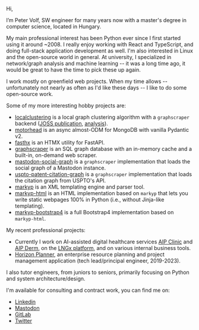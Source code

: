 Hi,

I’m Peter Volf, SW engineer for many years now with a master's degree in computer science, located in Hungary.

My main professional interest has been Python ever since I first started using it around ~2008. I really enjoy working with React and TypeScript, and doing full-stack application development as well. I'm also interested in Linux and the open-source world in general. At university, I specialized in network/graph analysis and machine learning -- it was a long time ago, it would be great to have the time to pick these up again.

I work mostly on greenfield web projects. When my time allows -- unfortunately not nearly as often as I'd like these days -- I like to do some open-source work.

Some of my more interesting hobby projects are:
- [localclustering](https://github.com/volfpeter/localclustering) is a local graph clustering algorithm with a `graphscraper` backend ([JOSS publication](https://joss.theoj.org/papers/10.21105/joss.00960), [analysis](https://github.com/volfpeter/localclustering/blob/master/documents/Algorithm%20Analysis%20with%20the%20Spotify%20Related%20Artists%20Graph.ipynb)).
- [motorhead](https://github.com/volfpeter/motorhead) is an async almost-ODM for MongoDB with vanilla Pydantic v2.
- [fasthx](https://github.com/volfpeter/fasthx) is an HTMX utility for FastAPI.
- [graphscraper](https://github.com/volfpeter/graphscraper) is an SQL graph database with an in-memory cache and a built-in, on-demand web scraper.
- [mastodon-social-graph](https://github.com/volfpeter/mastodon-social-graph) is a `graphscraper` implementation that loads the social graph of a Mastodon instance.
- [uspto-patent-citation-graph](https://github.com/volfpeter/uspto-patent-citation-graph) is a `graphscraper` implementation that loads the citation graph from USPTO's API.
- [markyp](https://github.com/volfpeter/markyp) is an XML templating engine and parser tool.
- [markyp-html](https://github.com/volfpeter/markyp-html) is an HTML implementation based on `markyp` that lets you write static webpages 100% in Python (i.e., without Jinja-like templating).
- [markyp-bootstrap4](https://github.com/volfpeter/markyp-bootstrap4) is a full Bootstrap4 implementation based on `markyp-html`.

My recent professional projects:
- Currently I work on AI-assisted digital healthcare services [AIP Clinic](https://www.aipclinic.com/) and [AIP Derm](https://www.aipderm.com/), on the [LNGx platform](https://www.lngx.es/), and on various internal business tools.
- [Horizon Planner](https://milinnovations.gitlab.io/horizon-developer-blog/), an enterprise resource planning and project management application (tech lead/principal engineer, 2019-2023).

I also tutor engineers, from juniors to seniors, primarily focusing on Python and system architecture/design.

I'm available for consulting and contract work, you can find me on:
- [Linkedin](https://www.linkedin.com/in/volfpeter/)
- [Mastodon](https://mastodon.social/@volfpeter)
- [GitLab](https://gitlab.com/volfpeter)
- [Twitter](https://twitter.com/volfpeter)
